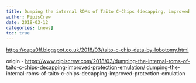 ```yaml
---
title: Dumping the internal ROMs of Taito C-Chips (decapping, improved protection emulation)
author: PipisCrew
date: 2018-03-12
categories: [news]
toc: true
---
```


https://caps0ff.blogspot.co.uk/2018/03/taito-c-chip-data-by-lobotomy.html

origin - https://www.pipiscrew.com/2018/03/dumping-the-internal-roms-of-taito-c-chips-decapping-improved-protection-emulation/ dumping-the-internal-roms-of-taito-c-chips-decapping-improved-protection-emulation